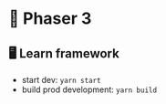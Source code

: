 # 🧶 Phaser 3
## 🖥️ Learn framework



* start dev: `yarn start`
* build prod development: `yarn build`
